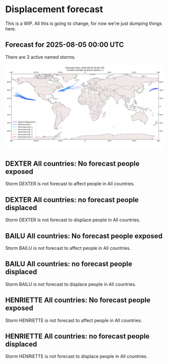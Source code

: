 # Displacement forecast

This is a WIP. All this is going to change, for now we're just dumping things here.
## Forecast for 2025-08-05 00:00 UTC

There are 3 active named storms.

![Active storm ensemble tracks](ECMWF_TC_tracks_20250805000000.png)

## DEXTER All countries: No forecast people exposed

Storm DEXTER is not forecast to affect people in All countries.

## DEXTER All countries: no forecast people displaced

Storm DEXTER is not forecast to displace people in All countries.

## BAILU All countries: No forecast people exposed

Storm BAILU is not forecast to affect people in All countries.

## BAILU All countries: no forecast people displaced

Storm BAILU is not forecast to displace people in All countries.

## HENRIETTE All countries: No forecast people exposed

Storm HENRIETTE is not forecast to affect people in All countries.

## HENRIETTE All countries: no forecast people displaced

Storm HENRIETTE is not forecast to displace people in All countries.

